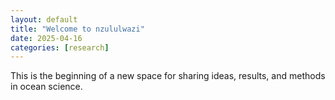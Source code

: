 ```yaml
---
layout: default
title: "Welcome to nzululwazi"
date: 2025-04-16
categories: [research]
---
```


This is the beginning of a new space for sharing ideas, results, and methods in ocean science.
